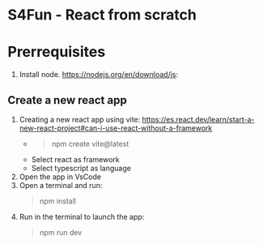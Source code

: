 # S4Fun - React from scratch

# Prerrequisites

1. Install node. https://nodejs.org/en/download/js:

## Create a new react app

1. Creating a new react app using vite: https://es.react.dev/learn/start-a-new-react-project#can-i-use-react-without-a-framework
   - > npm create vite@latest
   - Select react as framework
   - Select typescript as language
2. Open the app in VsCode
3. Open a terminal and run:
   > npm install
4. Run in the terminal to launch the app:
   > npm run dev
